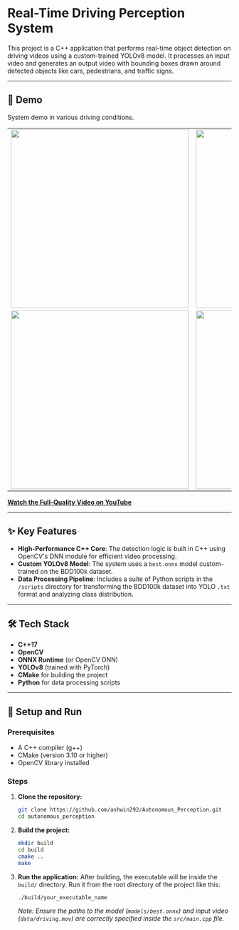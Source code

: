 # Real-Time Driving Perception System

This project is a C++ application that performs real-time object detection on driving videos using a custom-trained YOLOv8 model. It processes an input video and generates an output video with bounding boxes drawn around detected objects like cars, pedestrians, and traffic signs.

---

## 🎥 Demo

System demo in various driving conditions.

<table align="center">
  <tr>
    <td align="center">
      <img src="demo/bike.gif" width="400">
    </td>
    <td align="center">
      <img src="demo/night.gif" width="400">
    </td>
  </tr>
  <tr>
    <td align="center">
      <img src="demo/person.gif" width="400">
    </td>
    <td align="center">
      <img src="demo/truck.gif" width="400">
    </td>
  </tr>
</table>

<a href="https://www.youtube.com/watch?v=PZyQY9SmM7c&list=PLC8cnhLHv7nnzu-YifiSjzikhgsCITUx9" target="_blank"><strong>Watch the Full-Quality Video on YouTube</strong></a>

---

## ✨ Key Features

* **High-Performance C++ Core**: The detection logic is built in C++ using OpenCV's DNN module for efficient video processing.
* **Custom YOLOv8 Model**: The system uses a `best.onnx` model custom-trained on the BDD100k dataset.
* **Data Processing Pipeline**: Includes a suite of Python scripts in the `/scripts` directory for transforming the BDD100k dataset into YOLO `.txt` format and analyzing class distribution.

---

## 🛠️ Tech Stack

* **C++17**
* **OpenCV**
* **ONNX Runtime** (or OpenCV DNN)
* **YOLOv8** (trained with PyTorch)
* **CMake** for building the project
* **Python** for data processing scripts

---

## 🚀 Setup and Run

### Prerequisites

* A C++ compiler (g++)
* CMake (version 3.10 or higher)
* OpenCV library installed

### Steps

1.  **Clone the repository:**
    ```bash
    git clone https://github.com/ashwin292/Autonomous_Perception.git
    cd autonomous_perception
    ```
2.  **Build the project:**
    ```bash
    mkdir build
    cd build
    cmake ..
    make
    ```

3.  **Run the application:**
    After building, the executable will be inside the `build/` directory. Run it from the root directory of the project like this:
    ```bash
    ./build/your_executable_name
    ```
    *Note: Ensure the paths to the model (`models/best.onnx`) and input video (`data/driving.mov`) are correctly specified inside the `src/main.cpp` file.*
